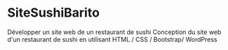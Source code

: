 # SiteSushiBarito
Développer un site web  de un restaurant de sushi  Conception du site web d'un  restaurant de sushi en utilisant HTML / CSS / Bootstrap/ WordPress
